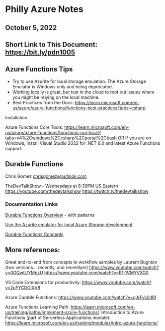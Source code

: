 # Philly Azure Notes
## October 5, 2022

## Short Link to This Document: https://bit.ly/pdn1005

## Azure Functions Tips

- Try to use Azurite for local storage emulation.  The Azure Storage Emulator is Windows only and being deprecated.
- Working locally is great, but test in the cloud to root out issues where you might be relying on the local machine.
- Best Practices from the Docs: https://learn.microsoft.com/en-us/azure/azure-functions/functions-best-practices?tabs=csharp

Installation

Azure Functions Core Tools: https://learn.microsoft.com/en-us/azure/azure-functions/functions-run-local?tabs=v4%2Cwindows%2Ccsharp%2Cportal%2Cbash
OR
If you are on Windows, install Visual Studio 2022 for .NET 6.0 and latest Azure Functions support.

## Durable Functions

Chris Gomez
chrisgomez@outlook.com

TheDevTalkShow - Wednesdays at 8:30PM US Eastern
https://youtube.com/thedevtalkshow
https://twitch.tv/thedevtalkshow

### Documentation Links

[Durable Functions Overview](https://learn.microsoft.com/en-us/azure/azure-functions/durable/durable-functions-overview?tabs=csharp) - with patterns

[Use the Azurite emulator for local Azure Storage development](https://learn.microsoft.com/en-us/azure/storage/common/storage-use-azurite?tabs=visual-studio)

[Durable Functions Concepts](https://learn.microsoft.com/en-us/azure/azure-functions/durable/durable-functions-types-features-overview)

## More references:

Great end-to-end from concepts to workflow samples by Laurent Bugnion (two versions... recently, and recentlyer)
https://www.youtube.com/watch?v=0GQwtUYMpzU
https://www.youtube.com/watch?v=R1r1VMYVXG0

VS Code Extensions for productivity:  https://www.youtube.com/watch?v=2uFYCDGiXV8

Azure Durable Functions:  https://www.youtube.com/watch?v=qJrFylJIdRI

Azure Functions Learning Path: https://learn.microsoft.com/en-us/training/paths/implement-azure-functions/
Introduction to Azure Functions (part of Serverless Applications module): https://learn.microsoft.com/en-us/training/modules/intro-azure-functions/

